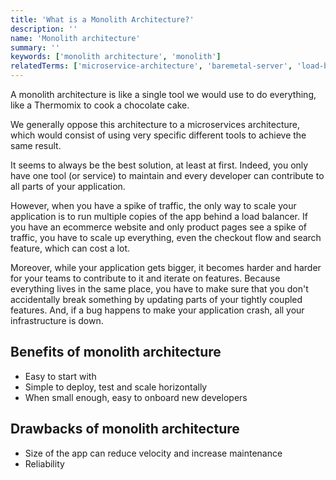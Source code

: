 ```yaml
---
title: 'What is a Monolith Architecture?'
description: ''
name: 'Monolith architecture'
summary: ''
keywords: ['monolith architecture', 'monolith']
relatedTerms: ['microservice-architecture', 'baremetal-server', 'load-balancer']
---
```


A monolith architecture is like a single tool we would use to do everything, like a Thermomix to cook a chocolate cake.

We generally oppose this architecture to a microservices architecture, which would consist of using very specific different tools to achieve the same result.

It seems to always be the best solution, at least at first. Indeed, you only have one tool (or service) to maintain and every developer can contribute to all parts of your application.

However, when you have a spike of traffic, the only way to scale your application is to run multiple copies of the app behind a load balancer. If you have an ecommerce website and only product pages see a spike of traffic, you have to scale up everything, even the checkout flow and search feature, which can cost a lot.

Moreover, while your application gets bigger, it becomes harder and harder for your teams to contribute to it and iterate on features. Because everything lives in the same place, you have to make sure that you don't accidentally break something by updating parts of your tightly coupled features. And, if a bug happens to make your application crash, all your infrastructure is down.

## Benefits of monolith architecture

- Easy to start with
- Simple to deploy, test and scale horizontally
- When small enough, easy to onboard new developers

## Drawbacks of monolith architecture

- Size of the app can reduce velocity and increase maintenance
- Reliability
